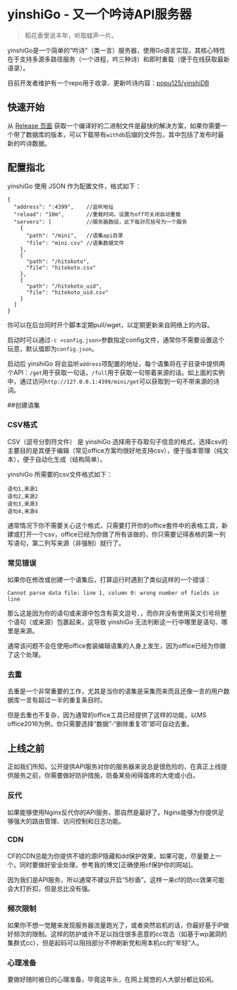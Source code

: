 # yinshiGo - 又一个吟诗API服务器

> 稻花香里说丰年，听取蛙声一片。

yinshiGo是一个简单的“吟诗”（类一言）服务器，使用Go语言实现，其核心特性在于支持多源多路径服务（一个进程，吟三种诗）和即时重载（便于在线获取最新语录）。

目前开发者维护有一个repo用于收录、更新吟诗内容：[popu125/yinshiDB](https://github.com/popu125/yinshiDB)

## 快速开始

从 [Release 页面]() 获取一个编译好的二进制文件是最快的解决方案，如果你需要一个带了数据库的版本，可以下载带有`withdb`后缀的文件包，其中包括了发布时最新的吟诗数据。

## 配置指北

yinshiGo 使用 JSON 作为配置文件，格式如下：

```json5
{
  "address": ":4399",    //监听地址
  "reload": "10m",       //重载时间，设置为off可关闭自动重载 
  "servers": [           //服务器数组，此下每对花括号为一个服务
    {
      "path": "/mini",   //语集api目录
      "file": "mini.csv" //语集数据文件
    },
    {
      "path": "/hitokoto",
      "file": "hitokoto.csv"
    },
    {
      "path": "/hitokoto_uid",
      "file": "hitokoto_uid.csv"
    }
  ]
}
```

你可以在后台同时开个脚本定期pull/wget，以定期更新来自网络上的内容。

启动时可以通过`-c <config.json>`参数指定config文件，通常你不需要设置这个玩意，默认值即为`config.json`。

启动后 yinshiGo 将会监听`address`项配置的地址，每个语集将在子目录中提供两个API：`/get`用于获取一句话，`/full`用于获取一句带着来源的话。如上面的实例中，通过访问`http://127.0.0.1:4399/mini/get`可以获取到一句不带来源的诗词。

##创建语集

### CSV格式

CSV（逗号分割符文件） 是 yinshiGo 选择用于存取句子信息的格式，选择csv的主要目的是其便于编辑（常见office方案均很好地支持csv），便于版本管理（纯文本），便于自动化生成（结构简单）。

yinshiGo 所需要的csv文件格式如下：

```
语句1,来源1
语句2,来源2
语句3,来源3
语句4,来源4
```

通常情况下你不需要关心这个格式，只需要打开你的office套件中的表格工具，新建或打开一个csv，office已经为你做了所有该做的，你只需要记得表格的第一列写语句，第二列写来源（非强制）就行了。

### 常见错误

如果你在修改或创建一个语集后，打算运行时遇到了类似这样的一个错误：

```
Cannot parse data file: line 1, column 0: wrong number of fields in line
```

那么这是因为你的语句或来源中包含有英文逗号`,`，而你并没有使用英文引号将整个语句（或来源）包裹起来，这导致 yinshiGo 无法判断这一行中哪里是语句、哪里是来源。

通常该问题不会在使用office套装编辑语集的人身上发生，因为office已经为你做了这个处理。

### 去重

去重是一个非常重要的工作，尤其是当你的语集是采集而来而且还像一言的用户数据库一言有超过一半的重复条目时。

但是去重也不复杂，因为通常的office工具已经提供了这样的功能，以MS office2016为例，你只需要选择“数据”-“删除重复项”即可自动去重。

## 上线之前

正如我们所知，公开提供API服务对你的服务器来说总是很危险的，在真正上线提供服务之前，你需要做好防护措施，防备某些闲得蛋疼的大佬或小白。

### 反代

如果能够使用Nginx反代你的API服务，那自然是最好了。Nginx能够为你提供足够强大的路由管理、访问控制和日志功能。

### CDN

CF的CDN总能为你提供不错的源IP隐藏和dd保护效果，如果可能，尽量要上一个。同时要做好安全处理，参考我的博文[正确使用cf保护你的网站]。

因为我们是API服务，所以通常不建议开启“5秒盾”。这样一来cf的防cc效果可能会大打折扣，但是总比没有强。

### 频次限制

如果你不想一觉醒来发现服务器流量跑光了，或者突然宕机的话，你最好基于IP做好频次的限制。这样的防护或许不足以挡住很多恶意的cc攻击（如基于wp漏洞的集群式cc），但是起码可以阻挡部分不停刷新党和用本机cc的“年轻”人。

### 心理准备

要做好随时被日的心理准备，毕竟这年头，在网上晃悠的人大部分都比较闲。

